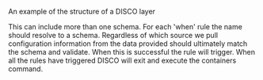 An example of the structure of a DISCO layer

This can include more than one schema. For each 'when' rule the name should
resolve to a schema. Regardless of which source we pull configuration
information from the data provided should ultimately match the schema and
validate. When this is successful the rule will trigger. When all the rules
have triggered DISCO will exit and execute the containers command.
